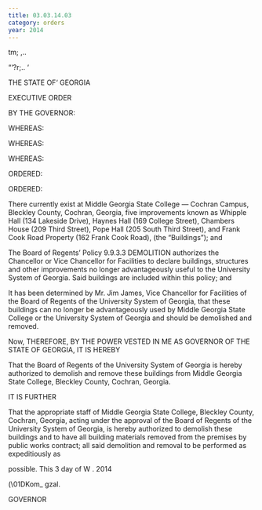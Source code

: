 ```yaml
---
title: 03.03.14.03
category: orders
year: 2014
---
```

  
   

 tm; ,..

“‘?r;.. ‘

THE STATE OF‘ GEORGIA

EXECUTIVE ORDER

BY THE GOVERNOR:

WHEREAS:

WHEREAS:

WHEREAS:

ORDERED:

ORDERED:

There currently exist at Middle Georgia State College — Cochran Campus,
Bleckley County, Cochran, Georgia, five improvements known as Whipple Hall
(134 Lakeside Drive), Haynes Hall (169 College Street), Chambers House (209
Third Street), Pope Hall (205 South Third Street), and Frank Cook Road Property
(162 Frank Cook Road), (the “Buildings”); and

The Board of Regents’ Policy 9.9.3.3 DEMOLITION authorizes the Chancellor or
Vice Chancellor for Facilities to declare buildings, structures and other
improvements no longer advantageously useful to the University System of
Georgia. Said buildings are included within this policy; and

It has been determined by Mr. Jim James, Vice Chancellor for Facilities of the
Board of Regents of the University System of Georgia, that these buildings can no
longer be advantageously used by Middle Georgia State College or the University
System of Georgia and should be demolished and removed.

Now, THEREFORE, BY THE POWER VESTED IN ME AS GOVERNOR OF THE
STATE OF GEORGIA, IT IS HEREBY

That the Board of Regents of the University System of Georgia is hereby
authorized to demolish and remove these buildings from Middle Georgia State
College, Bleckley County, Cochran, Georgia.

IT IS FURTHER

That the appropriate staff of Middle Georgia State College, Bleckley County,
Cochran, Georgia, acting under the approval of the Board of Regents of the
University System of Georgia, is hereby authorized to demolish these buildings
and to have all building materials removed from the premises by public works
contract; all said demolition and removal to be performed as expeditiously as

possible.
This 3 day of W . 2014

(\01DKom_ gzal.

GOVERNOR

